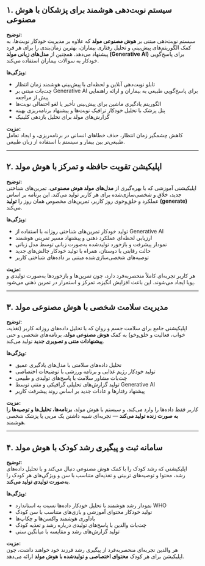 ## ۱. سیستم نوبت‌دهی هوشمند برای پزشکان با هوش مصنوعی  

**توضیح:**  
سیستم نوبت‌دهی مبتنی بر **هوش مصنوعی مولد** که علاوه بر مدیریت خودکار نوبت‌ها، به کمک الگوریتم‌های پیش‌بینی و تحلیل رفتاری بیماران، بهترین زمان‌بندی را برای هر فرد پیشنهاد می‌دهد. همچنین از **مدل‌های زبانی مولد (Generative AI)** برای پاسخ‌گویی خودکار به سوالات بیماران استفاده می‌کند.  

**ویژگی‌ها:**  
- تابلو نوبت‌دهی آنلاین و لحظه‌ای با پیش‌بینی هوشمند زمان انتظار  
- چت‌بات مبتنی بر Generative AI برای پاسخ‌گویی طبیعی به بیماران و ارائه راهنمایی پیش از مراجعه  
- الگوریتم یادگیری ماشین برای پیش‌بینی تأخیر یا لغو احتمالی نوبت‌ها  
- پنل پزشک با تحلیل خودکار ترافیک نوبت‌ها و پیشنهاد برنامه‌ریزی بهینه  
- گزارش‌های مولد برای تحلیل بازدهی کلینیک  

**مزیت:**  
کاهش چشمگیر زمان انتظار، حذف خطاهای انسانی در برنامه‌ریزی، و ایجاد تعامل طبیعی‌تر بین بیمار و سیستم با استفاده از زبان طبیعی.  

---

## ۲. اپلیکیشن تقویت حافظه و تمرکز با هوش مولد  

**توضیح:**  
اپلیکیشنی آموزشی که با بهره‌گیری از **مدل‌های مولد هوش مصنوعی**، تمرین‌های شناختی جدید، خلاق و شخصی‌سازی‌شده برای هر کاربر تولید می‌کند. این برنامه بر اساس عملکرد و خلق‌و‌خوی روز کاربر، تمرین‌های مخصوص همان روز را **تولید (generate)** می‌کند.  

**ویژگی‌ها:**  
- تولید خودکار تمرین‌های شناختی روزانه با استفاده از Generative AI  
- ارزیابی لحظه‌ای عملکرد ذهنی و پیشنهاد مسیر تمرینی هوشمند  
- نمودار پیشرفت و بازخورد تولیدشده به‌صورت زبانی توسط مدل زبانی  
- حالت رقابتی با دوستان، همراه با تولید خودکار چالش‌های جدید  
- توصیه‌های شخصی‌سازی‌شده مبتنی بر داده‌های شناختی کاربر  

**مزیت:**  
هر کاربر تجربه‌ای کاملاً منحصر‌به‌فرد دارد، چون تمرین‌ها و بازخوردها به‌صورت تولیدی و پویا ایجاد می‌شوند. این باعث افزایش انگیزه، تمرکز و استمرار در تمرین ذهنی می‌شود.  

---

## ۳. مدیریت سلامت شخصی با هوش مصنوعی مولد  

**توضیح:**  
اپلیکیشنی جامع برای سلامت جسم و روان که با تحلیل داده‌های روزانه کاربر (تغذیه، خواب، فعالیت و خلق‌و‌خو) به کمک **هوش مصنوعی مولد**، برنامه‌های شخصی و حتی **پیشنهادات متنی و تصویری جدید** تولید می‌کند.  

**ویژگی‌ها:**  
- تحلیل داده‌های سلامتی با مدل‌های یادگیری عمیق  
- تولید خودکار رژیم غذایی و برنامه ورزشی با توضیحات اختصاصی  
- چت‌بات مشاور سلامت با پاسخ‌های تولیدی و طبیعی  
- تولید گزارش‌های تحلیلی گرافیکی و متنی توسط Generative AI  
- پیشنهاد رفتارها و عادات جدید بر اساس روند پیشرفت کاربر  

**مزیت:**  
کاربر فقط داده‌ها را وارد می‌کند، و سیستم با هوش مولد، **برنامه‌ها، تحلیل‌ها و توصیه‌ها را به صورت زنده تولید می‌کند** — تجربه‌ای شبیه داشتن یک مربی یا پزشک شخصی هوشمند.  

---

## ۴. سامانه ثبت و پیگیری رشد کودک با هوش مولد  

**توضیح:**  
اپلیکیشنی که رشد کودک را با کمک هوش مصنوعی دنبال می‌کند و با تحلیل داده‌های رشد، محتوا و توصیه‌های تربیتی و تغذیه‌ای متناسب با سن و ویژگی‌های هر کودک را **به‌صورت تولیدی تولید می‌کند**.  

**ویژگی‌ها:**  
- نمودار رشد هوشمند با تحلیل خودکار داده‌ها نسبت به استاندارد WHO  
- تولید خودکار محتوای آموزشی و بازی‌های متناسب با سن کودک  
- یادآوری هوشمند واکسن‌ها و چکاپ‌ها  
- چت‌بات والدین با پاسخ‌های تولیدی درباره رشد و تغذیه کودک  
- تولید گزارش‌های رشد و مقایسه با میانگین سنی  

**مزیت:**  
هر والدین تجربه‌ای منحصر‌به‌فرد از پیگیری رشد فرزند خود خواهند داشت، چون اپلیکیشن برای هر کودک **محتوای اختصاصی و تولیدشده با هوش مولد** ارائه می‌دهد.
